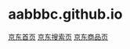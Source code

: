 # aabbbc.github.io

[京东首页](http://aabbbc.github.io/jd/)
[京东搜索页](http://aabbbc.github.io/jd/jdc.html)
[京东商品页](http://aabbbc.github.io/jd/store.html)